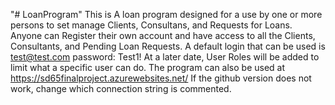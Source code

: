 "# LoanProgram" 
This is A loan program designed for a use by one or more persons to set manage Clients, Consultans, and Requests for Loans.
Anyone can Register their own account and have access to all the Clients, Consultants, and Pending Loan Requests.
A default login that can be used is test@test.com password: Test1!
At a later date, User Roles will be added to limit what a specific user can do.
The program can also be used at https://sd65finalproject.azurewebsites.net/
If the github version does not work, change which connection string is commented.
